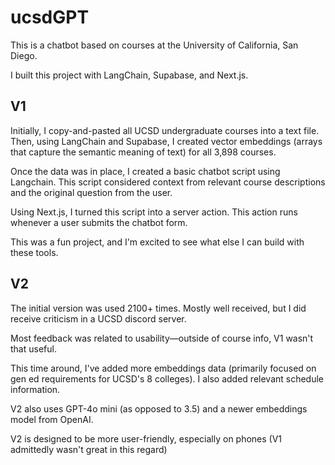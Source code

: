 # ucsdGPT

This is a chatbot based on courses at the University of California, San Diego.

I built this project with LangChain, Supabase, and Next.js.

## V1

Initially, I copy-and-pasted all UCSD undergraduate courses into a text file. Then, using LangChain and Supabase, I created vector embeddings (arrays that capture the semantic meaning of text) for all 3,898 courses.

Once the data was in place, I created a basic chatbot script using Langchain. This script considered context from relevant course descriptions and the original question from the user.

Using Next.js, I turned this script into a server action. This action runs whenever a user submits the chatbot form.

This was a fun project, and I'm excited to see what else I can build with these tools.

## V2

The initial version was used 2100+ times. Mostly well received, but I did receive criticism in a UCSD discord server.

Most feedback was related to usability—outside of course info, V1 wasn't that useful.

This time around, I've added more embeddings data (primarily focused on gen ed requirements for UCSD's 8 colleges). I also added relevant schedule information.

V2 also uses GPT-4o mini (as opposed to 3.5) and a newer embeddings model from OpenAI.

V2 is designed to be more user-friendly, especially on phones (V1 admittedly wasn't great in this regard)